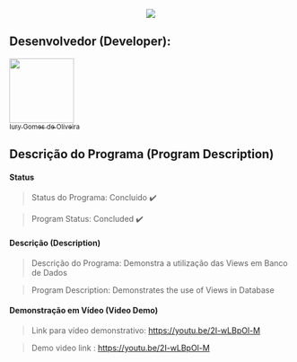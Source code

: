 <p align="center">
  <img src="https://github.com/iurygdeoliveira/MySQL/blob/master/Views/Capa.jpg">
</p>

## Desenvolvedor (Developer):

[<img src="https://avatars3.githubusercontent.com/u/30157522?s=460&u=30d3397df3e4655b6fa8047ac27052569cf7db78&v=4" width=115><br><sub>Iury Gomes de Oliveira</sub>](https://github.com/iurygdeoliveira)

## Descrição do Programa (Program Description)

#### Status

> Status do Programa: Concluido :heavy_check_mark:

> Program Status: Concluded :heavy_check_mark:

#### Descrição (Description)

> Descrição do Programa: Demonstra a utilização das Views em Banco de Dados

> Program Description: Demonstrates the use of Views in Database

#### Demonstração em Vídeo (Video Demo)

> Link para vídeo demonstrativo: https://youtu.be/2I-wLBpOl-M

> Demo video link : https://youtu.be/2I-wLBpOl-M
